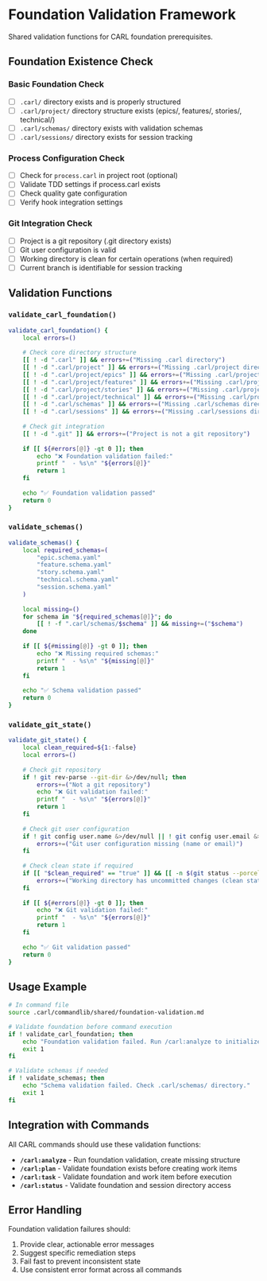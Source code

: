 # Foundation Validation Framework

Shared validation functions for CARL foundation prerequisites.

## Foundation Existence Check

### Basic Foundation Check
- [ ] `.carl/` directory exists and is properly structured
- [ ] `.carl/project/` directory structure exists (epics/, features/, stories/, technical/)
- [ ] `.carl/schemas/` directory exists with validation schemas
- [ ] `.carl/sessions/` directory exists for session tracking

### Process Configuration Check
- [ ] Check for `process.carl` in project root (optional)
- [ ] Validate TDD settings if process.carl exists
- [ ] Check quality gate configuration
- [ ] Verify hook integration settings

### Git Integration Check
- [ ] Project is a git repository (.git directory exists)
- [ ] Git user configuration is valid
- [ ] Working directory is clean for certain operations (when required)
- [ ] Current branch is identifiable for session tracking

## Validation Functions

### `validate_carl_foundation()`
```bash
validate_carl_foundation() {
    local errors=()
    
    # Check core directory structure
    [[ ! -d ".carl" ]] && errors+=("Missing .carl directory")
    [[ ! -d ".carl/project" ]] && errors+=("Missing .carl/project directory")
    [[ ! -d ".carl/project/epics" ]] && errors+=("Missing .carl/project/epics directory")
    [[ ! -d ".carl/project/features" ]] && errors+=("Missing .carl/project/features directory")
    [[ ! -d ".carl/project/stories" ]] && errors+=("Missing .carl/project/stories directory")
    [[ ! -d ".carl/project/technical" ]] && errors+=("Missing .carl/project/technical directory")
    [[ ! -d ".carl/schemas" ]] && errors+=("Missing .carl/schemas directory")
    [[ ! -d ".carl/sessions" ]] && errors+=("Missing .carl/sessions directory")
    
    # Check git integration
    [[ ! -d ".git" ]] && errors+=("Project is not a git repository")
    
    if [[ ${#errors[@]} -gt 0 ]]; then
        echo "❌ Foundation validation failed:"
        printf "  - %s\n" "${errors[@]}"
        return 1
    fi
    
    echo "✅ Foundation validation passed"
    return 0
}
```

### `validate_schemas()`
```bash
validate_schemas() {
    local required_schemas=(
        "epic.schema.yaml"
        "feature.schema.yaml" 
        "story.schema.yaml"
        "technical.schema.yaml"
        "session.schema.yaml"
    )
    
    local missing=()
    for schema in "${required_schemas[@]}"; do
        [[ ! -f ".carl/schemas/$schema" ]] && missing+=("$schema")
    done
    
    if [[ ${#missing[@]} -gt 0 ]]; then
        echo "❌ Missing required schemas:"
        printf "  - %s\n" "${missing[@]}"
        return 1
    fi
    
    echo "✅ Schema validation passed"
    return 0
}
```

### `validate_git_state()`
```bash
validate_git_state() {
    local clean_required=${1:-false}
    local errors=()
    
    # Check git repository
    if ! git rev-parse --git-dir &>/dev/null; then
        errors+=("Not a git repository")
        echo "❌ Git validation failed:"
        printf "  - %s\n" "${errors[@]}"
        return 1
    fi
    
    # Check git user configuration
    if ! git config user.name &>/dev/null || ! git config user.email &>/dev/null; then
        errors+=("Git user configuration missing (name or email)")
    fi
    
    # Check clean state if required
    if [[ "$clean_required" == "true" ]] && [[ -n $(git status --porcelain) ]]; then
        errors+=("Working directory has uncommitted changes (clean state required)")
    fi
    
    if [[ ${#errors[@]} -gt 0 ]]; then
        echo "❌ Git validation failed:"
        printf "  - %s\n" "${errors[@]}"
        return 1
    fi
    
    echo "✅ Git validation passed"
    return 0
}
```

## Usage Example

```bash
# In command file
source .carl/commandlib/shared/foundation-validation.md

# Validate foundation before command execution
if ! validate_carl_foundation; then
    echo "Foundation validation failed. Run /carl:analyze to initialize project."
    exit 1
fi

# Validate schemas if needed
if ! validate_schemas; then
    echo "Schema validation failed. Check .carl/schemas/ directory."
    exit 1
fi
```

## Integration with Commands

All CARL commands should use these validation functions:

- **`/carl:analyze`** - Run foundation validation, create missing structure
- **`/carl:plan`** - Validate foundation exists before creating work items
- **`/carl:task`** - Validate foundation and work item before execution
- **`/carl:status`** - Validate foundation and session directory access

## Error Handling

Foundation validation failures should:
1. Provide clear, actionable error messages
2. Suggest specific remediation steps
3. Fail fast to prevent inconsistent state
4. Use consistent error format across all commands